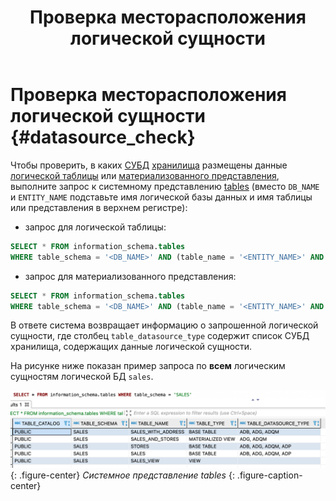 ﻿---
layout: default
title: Проверка месторасположения логической сущности
nav_order: 3
parent: Другие действия
grand_parent: Работа с системой
has_children: false
has_toc: false
---

# Проверка месторасположения логической сущности {#datasource_check}

Чтобы проверить, в каких [СУБД](../../../introduction/supported_DBMS/supported_DBMS.md)
[хранилища](../../../overview/main_concepts/data_storage/data_storage.md) размещены данные 
[логической таблицы](../../../overview/main_concepts/logical_table/logical_table.md) или 
[материализованного представления](../../../overview/main_concepts/materialized_view/materialized_view.md), 
выполните запрос к системному представлению [tables](../../../reference/system_views/system_views.md#tables) 
(вместо `DB_NAME` и `ENTITY_NAME` подставьте имя логической базы данных и имя
таблицы или представления в верхнем регистре):
* запрос для логической таблицы:
```sql
SELECT * FROM information_schema.tables
WHERE table_schema = '<DB_NAME>' AND (table_name = '<ENTITY_NAME>' AND table_type = 'BASE TABLE')
```
* запрос для материализованного представления:
```sql
SELECT * FROM information_schema.tables
WHERE table_schema = '<DB_NAME>' AND (table_name = '<ENTITY_NAME>' AND table_type = 'MATERIALIZED VIEW')
```

В ответе система возвращает информацию о запрошенной логической сущности, где столбец `table_datasource_type` 
содержит список СУБД хранилища, содержащих данные логической сущности.

На рисунке ниже показан пример запроса по **всем** логическим сущностям логической БД `sales`.

<a id="img_datasource_check"></a>
![](datasource_check.png)
{: .figure-center}
*Системное представление tables*
{: .figure-caption-center}